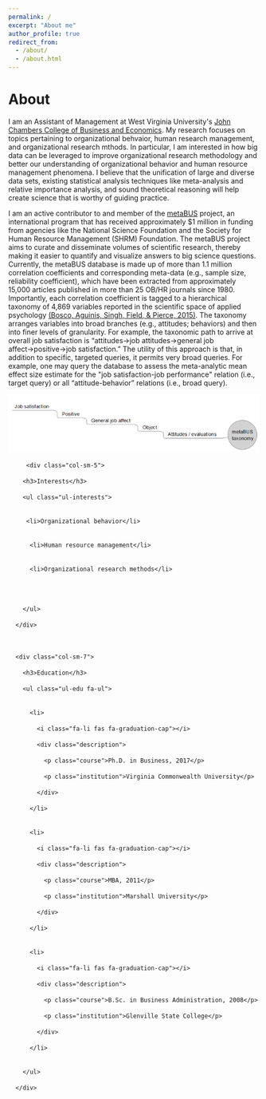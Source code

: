 ```yaml
---
permalink: /
excerpt: "About me"
author_profile: true
redirect_from: 
  - /about/
  - /about.html
---
```

<html lang="en-us">
 
   <link rel="stylesheet" href="https://cdnjs.cloudflare.com/ajax/libs/twitter-bootstrap/3.3.7/css/bootstrap.min.css" integrity="sha512-6MXa8B6uaO18Hid6blRMetEIoPqHf7Ux1tnyIQdpt9qI5OACx7C+O3IVTr98vwGnlcg0LOLa02i9Y1HpVhlfiw==" crossorigin="anonymous">
  
  <link rel="stylesheet" href="/css/highlight.min.css">
  <link rel="stylesheet" href="/css/hugo-academic.css">
  
<body>
<h1> About </h1>
<p>I am an Assistant of Management at West Virginia University's <a href="https://business.wvu.edu">John Chambers College of Business and Economics</a>. My research focuses on topics pertaining to organizational behvaior, human research management, and organizational research mthods. In particular, I am interested in how big data can be leveraged to improve organizational research methodology and better our understanding of organizational behavior and human resource management phenomena. I believe that the unification of large and diverse data sets, existing statistical analysis techniques like meta-analysis and relative importance analysis, and sound theoretical reasoning will help create science that is worthy of guiding practice.</p>

I am an active contributor to and member of the <a href="https://metaBUS.org">metaBUS</a> project, an international program that has received approximately $1 million in funding from agencies like the National Science Foundation and the Society for Human Resource Management (SHRM) Foundation. The metaBUS project aims to curate and disseminate volumes of scientific research, thereby making it easier to quantify and visualize answers to big science questions. Currently, the metaBUS database is made up of more than 1.1 million correlation coefficients and corresponding meta-data (e.g., sample size, reliability coefficient), which have been extracted from approximately 15,000 articles published in more than 25 OB/HR journals since 1980. Importantly, each correlation coefficient is tagged to a hierarchical taxonomy of 4,869 variables reported in the scientific space of applied psychology <a href="http://dx.doi.org/10.1037/a0038047">(Bosco, Aguinis, Singh, Field, & Pierce, 2015)</a>. The taxonomy arranges variables into broad branches (e.g., attitudes; behaviors) and then into finer levels of granularity. For example, the taxonomic path to arrive at overall job satisfaction is “attitudes&#8594;job attitudes&#8594;general job affect&#8594;positive&#8594;job satisfaction.” The utility of this approach is that, in addition to specific, targeted queries, it permits very broad queries. For example, one may query the database to assess the meta-analytic mean effect size estimate for the "job satisfaction-job performance" relation (i.e., target query) or all “attitude-behavior” relations (i.e., broad query). 

<img src= '/images/metabusTaxonomy.PNG'>

<div class="row">
      
         <div class="col-sm-5">

        <h3>Interests</h3>

        <ul class="ul-interests">

         
         <li>Organizational behavior</li>

         
          <li>Human resource management</li>

         
          <li>Organizational research methods</li>

              
                

        </ul>

      </div>

         

      <div class="col-sm-7">

        <h3>Education</h3>

        <ul class="ul-edu fa-ul">

         
          <li>

            <i class="fa-li fas fa-graduation-cap"></i>

            <div class="description">

              <p class="course">Ph.D. in Business, 2017</p>

              <p class="institution">Virginia Commonwealth University</p>

            </div>

          </li>

         
          <li>

            <i class="fa-li fas fa-graduation-cap"></i>

            <div class="description">

              <p class="course">MBA, 2011</p>

              <p class="institution">Marshall University</p>

            </div>

          </li>

         
          <li>

            <i class="fa-li fas fa-graduation-cap"></i>

            <div class="description">

              <p class="course">B.Sc. in Business Administration, 2008</p>

              <p class="institution">Glenville State College</p>

            </div>

          </li>

         
        </ul>

      </div>
  </div>
</body>


